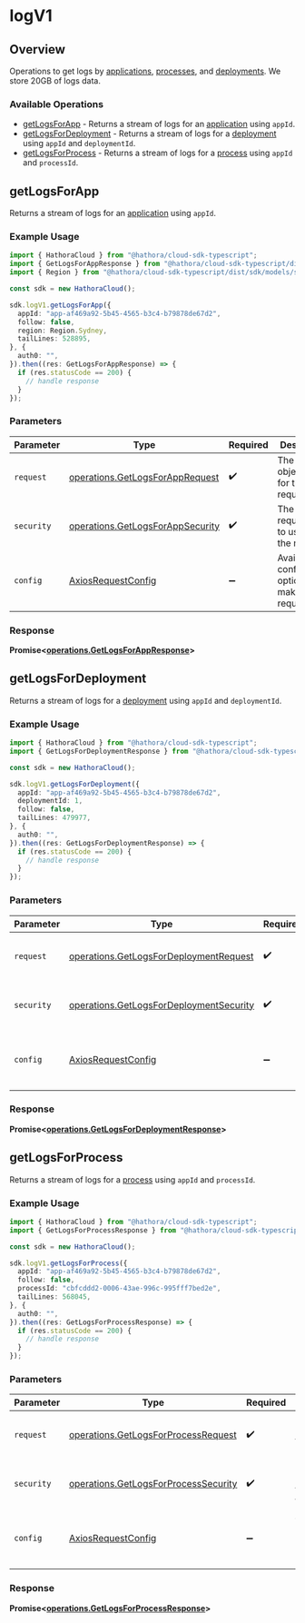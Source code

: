 # logV1

## Overview

Operations to get logs by [applications](https://hathora.dev/docs/concepts/hathora-entities#application), [processes](https://hathora.dev/docs/concepts/hathora-entities#process), and [deployments](https://hathora.dev/docs/concepts/hathora-entities#deployment). We store 20GB of logs data.

### Available Operations

* [getLogsForApp](#getlogsforapp) - Returns a stream of logs for an [application](https://hathora.dev/docs/concepts/hathora-entities#application) using `appId`.
* [getLogsForDeployment](#getlogsfordeployment) - Returns a stream of logs for a [deployment](https://hathora.dev/docs/concepts/hathora-entities#deployment) using `appId` and `deploymentId`.
* [getLogsForProcess](#getlogsforprocess) - Returns a stream of logs for a [process](https://hathora.dev/docs/concepts/hathora-entities#process) using `appId` and `processId`.

## getLogsForApp

Returns a stream of logs for an [application](https://hathora.dev/docs/concepts/hathora-entities#application) using `appId`.

### Example Usage

```typescript
import { HathoraCloud } from "@hathora/cloud-sdk-typescript";
import { GetLogsForAppResponse } from "@hathora/cloud-sdk-typescript/dist/sdk/models/operations";
import { Region } from "@hathora/cloud-sdk-typescript/dist/sdk/models/shared";

const sdk = new HathoraCloud();

sdk.logV1.getLogsForApp({
  appId: "app-af469a92-5b45-4565-b3c4-b79878de67d2",
  follow: false,
  region: Region.Sydney,
  tailLines: 528895,
}, {
  auth0: "",
}).then((res: GetLogsForAppResponse) => {
  if (res.statusCode == 200) {
    // handle response
  }
});
```

### Parameters

| Parameter                                                                            | Type                                                                                 | Required                                                                             | Description                                                                          |
| ------------------------------------------------------------------------------------ | ------------------------------------------------------------------------------------ | ------------------------------------------------------------------------------------ | ------------------------------------------------------------------------------------ |
| `request`                                                                            | [operations.GetLogsForAppRequest](../../models/operations/getlogsforapprequest.md)   | :heavy_check_mark:                                                                   | The request object to use for the request.                                           |
| `security`                                                                           | [operations.GetLogsForAppSecurity](../../models/operations/getlogsforappsecurity.md) | :heavy_check_mark:                                                                   | The security requirements to use for the request.                                    |
| `config`                                                                             | [AxiosRequestConfig](https://axios-http.com/docs/req_config)                         | :heavy_minus_sign:                                                                   | Available config options for making requests.                                        |


### Response

**Promise<[operations.GetLogsForAppResponse](../../models/operations/getlogsforappresponse.md)>**


## getLogsForDeployment

Returns a stream of logs for a [deployment](https://hathora.dev/docs/concepts/hathora-entities#deployment) using `appId` and `deploymentId`.

### Example Usage

```typescript
import { HathoraCloud } from "@hathora/cloud-sdk-typescript";
import { GetLogsForDeploymentResponse } from "@hathora/cloud-sdk-typescript/dist/sdk/models/operations";

const sdk = new HathoraCloud();

sdk.logV1.getLogsForDeployment({
  appId: "app-af469a92-5b45-4565-b3c4-b79878de67d2",
  deploymentId: 1,
  follow: false,
  tailLines: 479977,
}, {
  auth0: "",
}).then((res: GetLogsForDeploymentResponse) => {
  if (res.statusCode == 200) {
    // handle response
  }
});
```

### Parameters

| Parameter                                                                                          | Type                                                                                               | Required                                                                                           | Description                                                                                        |
| -------------------------------------------------------------------------------------------------- | -------------------------------------------------------------------------------------------------- | -------------------------------------------------------------------------------------------------- | -------------------------------------------------------------------------------------------------- |
| `request`                                                                                          | [operations.GetLogsForDeploymentRequest](../../models/operations/getlogsfordeploymentrequest.md)   | :heavy_check_mark:                                                                                 | The request object to use for the request.                                                         |
| `security`                                                                                         | [operations.GetLogsForDeploymentSecurity](../../models/operations/getlogsfordeploymentsecurity.md) | :heavy_check_mark:                                                                                 | The security requirements to use for the request.                                                  |
| `config`                                                                                           | [AxiosRequestConfig](https://axios-http.com/docs/req_config)                                       | :heavy_minus_sign:                                                                                 | Available config options for making requests.                                                      |


### Response

**Promise<[operations.GetLogsForDeploymentResponse](../../models/operations/getlogsfordeploymentresponse.md)>**


## getLogsForProcess

Returns a stream of logs for a [process](https://hathora.dev/docs/concepts/hathora-entities#process) using `appId` and `processId`.

### Example Usage

```typescript
import { HathoraCloud } from "@hathora/cloud-sdk-typescript";
import { GetLogsForProcessResponse } from "@hathora/cloud-sdk-typescript/dist/sdk/models/operations";

const sdk = new HathoraCloud();

sdk.logV1.getLogsForProcess({
  appId: "app-af469a92-5b45-4565-b3c4-b79878de67d2",
  follow: false,
  processId: "cbfcddd2-0006-43ae-996c-995fff7bed2e",
  tailLines: 568045,
}, {
  auth0: "",
}).then((res: GetLogsForProcessResponse) => {
  if (res.statusCode == 200) {
    // handle response
  }
});
```

### Parameters

| Parameter                                                                                    | Type                                                                                         | Required                                                                                     | Description                                                                                  |
| -------------------------------------------------------------------------------------------- | -------------------------------------------------------------------------------------------- | -------------------------------------------------------------------------------------------- | -------------------------------------------------------------------------------------------- |
| `request`                                                                                    | [operations.GetLogsForProcessRequest](../../models/operations/getlogsforprocessrequest.md)   | :heavy_check_mark:                                                                           | The request object to use for the request.                                                   |
| `security`                                                                                   | [operations.GetLogsForProcessSecurity](../../models/operations/getlogsforprocesssecurity.md) | :heavy_check_mark:                                                                           | The security requirements to use for the request.                                            |
| `config`                                                                                     | [AxiosRequestConfig](https://axios-http.com/docs/req_config)                                 | :heavy_minus_sign:                                                                           | Available config options for making requests.                                                |


### Response

**Promise<[operations.GetLogsForProcessResponse](../../models/operations/getlogsforprocessresponse.md)>**

